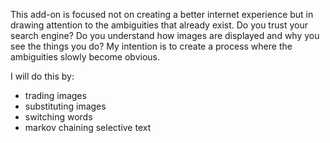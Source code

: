 This add-on is focused not on creating a better internet experience but in drawing attention to the ambiguities that already exist. Do you trust your search engine? Do you understand how images are displayed and why you see the things you do? My intention is to create a process where the ambiguities slowly become obvious. 

I will do this by:
- trading images
- substituting images
- switching words
- markov chaining selective text
